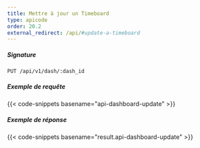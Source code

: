 ```yaml
---
title: Mettre à jour un Timeboard
type: apicode
order: 20.2
external_redirect: /api/#update-a-timeboard
---
```


##### Signature
`PUT /api/v1/dash/:dash_id`
##### Exemple de requête
{{< code-snippets basename="api-dashboard-update" >}}
##### Exemple de réponse
{{< code-snippets basename="result.api-dashboard-update" >}}